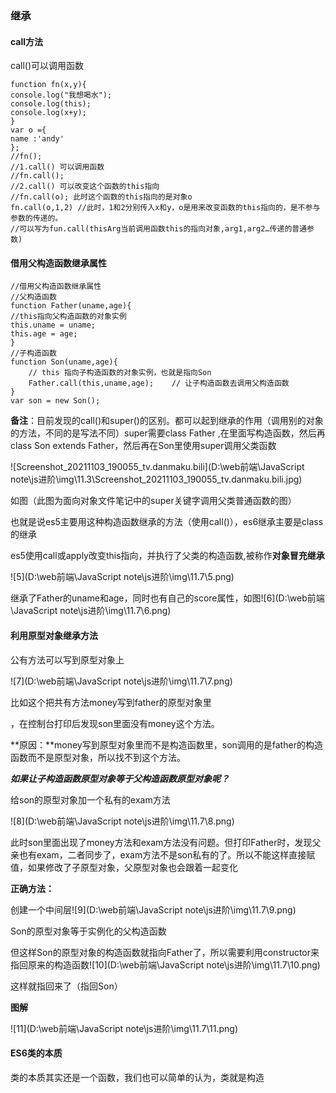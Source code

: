 ### 继承

#### call方法

call()可以调用函数

```
function fn(x,y){
console.log("我想喝水");
console.log(this);
console.log(x+y);
}
var o ={
name :'andy'
};
//fn();
//1.call() 可以调用函数
//fn.call();
//2.call() 可以改变这个函数的this指向
//fn.call(o); 此时这个函数的this指向的是对象o
fn.call(o,1,2) //此时，1和2分别传入x和y，o是用来改变函数的this指向的，是不参与参数的传递的。
//可以写为fun.call(thisArg当前调用函数this的指向对象,arg1,arg2…传递的普通参数)
```

#### 借用父构造函数继承属性

```
//借用父构造函数继承属性
//父构造函数
function Father(uname,age){
//this指向父构造函数的对象实例
this.uname = uname;
this.age = age;
}
//子构造函数
function Son(uname,age){
	// this 指向子构造函数的对象实例，也就是指向Son
	Father.call(this,uname,age); 	// 让子构造函数去调用父构造函数
}
var son = new Son();
```

**备注**：目前发现的call()和super()的区别。都可以起到继承的作用（调用别的对象的方法，不同的是写法不同）super需要class Father ,在里面写构造函数，然后再class Son extends Father，然后再在Son里使用super调用父类函数

![Screenshot_20211103_190055_tv.danmaku.bili](D:\web前端\JavaScript note\js进阶\img\11.3\Screenshot_20211103_190055_tv.danmaku.bili.jpg)

如图（此图为面向对象文件笔记中的super关键字调用父类普通函数的图）

也就是说es5主要用这种构造函数继承的方法（使用call()），es6继承主要是class的继承

es5使用call或apply改变this指向，并执行了父类的构造函数,被称作**对象冒充继承**

![5](D:\web前端\JavaScript note\js进阶\img\11.7\5.png)

继承了Father的uname和age，同时也有自己的score属性，如图![6](D:\web前端\JavaScript note\js进阶\img\11.7\6.png)

#### 利用原型对象继承方法

公有方法可以写到原型对象上

![7](D:\web前端\JavaScript note\js进阶\img\11.7\7.png)

比如这个把共有方法money写到father的原型对象里

，在控制台打印后发现son里面没有money这个方法。

**原因：**money写到原型对象里而不是构造函数里，son调用的是father的构造函数而不是原型对象，所以找不到这个方法。

_**如果让子构造函数原型对象等于父构造函数原型对象呢？**_

给son的原型对象加一个私有的exam方法

![8](D:\web前端\JavaScript note\js进阶\img\11.7\8.png)

此时son里面出现了money方法和exam方法没有问题。但打印Father时，发现父亲也有exam，二者同步了，exam方法不是son私有的了。所以不能这样直接赋值，如果修改了子原型对象，父原型对象也会跟着一起变化

**正确方法：**

创建一个中间层![9](D:\web前端\JavaScript note\js进阶\img\11.7\9.png)

Son的原型对象等于实例化的父构造函数

但这样Son的原型对象的构造函数就指向Father了，所以需要利用constructor来指回原来的构造函数![10](D:\web前端\JavaScript note\js进阶\img\11.7\10.png)

这样就指回来了（指回Son）

**图解**

![11](D:\web前端\JavaScript note\js进阶\img\11.7\11.png)

#### ES6类的本质

类的本质其实还是一个函数，我们也可以简单的认为，类就是构造


